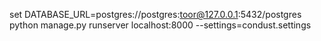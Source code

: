 set DATABASE_URL=postgres://postgres:toor@127.0.0.1:5432/postgres
python manage.py runserver localhost:8000 --settings=condust.settings